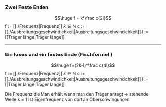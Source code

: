 ### Zwei Feste Enden
$$\huge f = k*\frac c{2l}$$
f := [[./Frequenz|Frequenz]]
$k \in \mathbb N$
c := [[./Ausbreitungsgeschwindichkeit|Ausbreitungsgeschwindichkeit]] 
l := [[Träger länge|Träger länge]]

---
### Ein loses und ein festes Ende (Fischformel )
$$\huge f=(2k-1)*\frac c{4l}$$
f := [[./Frequenz|Frequenz]]
$k \in \mathbb N$
c := [[./Ausbreitungsgeschwindichkeit|Ausbreitungsgeschwindichkeit]] 
l := [[Träger länge|Träger länge]]

Die Frequenz die Man erhält wenn man den Träger anregt -> stehende Welle
k = 1 ist Eigenfrequenz von dort an Oberschwingungen 